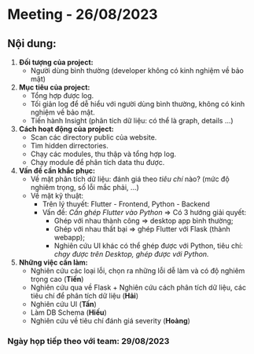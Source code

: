 # Meeting - 26/08/2023

## Nội dung:
1. **Đối tượng của project:**
    - Người dùng bình thường (developer không có kinh nghiệm về bảo mật)
2. **Mục tiêu của project:**
    - Tổng hợp được log.
    - Tối giản log để dễ hiểu với người dùng bình thường, không có kinh nghiệm về bảo mật.
    - Tiến hành Insight (phân tích dữ liệu: có thể là graph, details ...) 
3. **Cách hoạt động của project:**
    - Scan các directory public của website.
    - Tìm hidden dirrectories.
    - Chạy các modules, thu thập và tổng hợp log.
    - Chạy module để phân tích data thu được.
4. **Vấn đề cần khắc phục:**
    - Về mặt phân tích dữ liệu: đánh giá theo _tiêu chí_ nào? (mức độ nghiêm trọng, số lỗi mắc phải, ...)
    - Về mặt kỹ thuật: 
        + Trên lý thuyết: Flutter - Frontend, Python - Backend
        + Vấn đề: *Cần ghép Flutter vào Python* => Có 3 hướng giải quyết:
            + Ghép với nhau thành công => desktop app bình thường;
            + Ghép với nhau thất bại => ghép Flutter với Flask (thành webapp);
            + Nghiên cứu UI khác có thể ghép được với Python, tiêu chí: _chạy được trên Desktop, ghép được với Python._
5. **Những việc cần làm:**
    - Nghiên cứu các loại lỗi, chọn ra những lỗi dễ làm và có độ nghiêm trọng cao (**Tiến**)
    - Nghiên cứu qua về Flask + Nghiên cứu cách phân tích dữ liệu, các tiêu chí để phân tích dữ liệu (**Hải**)
    - Nghiên cứu UI (**Tấn**)
    - Làm DB Schema (**Hiếu**)
    - Nghiên cứu về tiêu chí đánh giá severity (**Hoàng**)

### Ngày họp tiếp theo với team: 29/08/2023